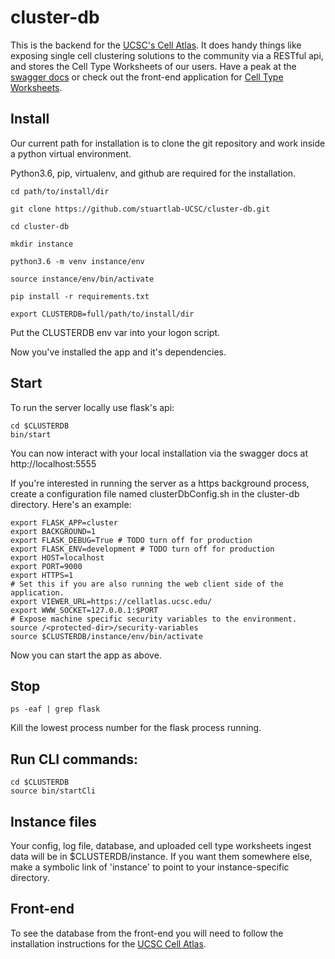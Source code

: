 # cluster-db
This is the backend for the [UCSC's Cell Atlas](https://cellatlas.ucsc.edu/). It does handy things 
like exposing single cell clustering solutions
to the community via a RESTful api, and stores the Cell Type Worksheets of our users. Have a 
peak at the [swagger docs](https://cellatlasapi.ucsc.edu/)
or check out the front-end application for 
[Cell Type Worksheets](https://cellatlas.ucsc.edu/cell-type).


## Install

Our current path for installation is to clone the git repository and work inside a python virtual 
environment.

Python3.6, pip, virtualenv, and github are required for the installation.
```
cd path/to/install/dir

git clone https://github.com/stuartlab-UCSC/cluster-db.git

cd cluster-db

mkdir instance

python3.6 -m venv instance/env

source instance/env/bin/activate

pip install -r requirements.txt

export CLUSTERDB=full/path/to/install/dir
```

Put the CLUSTERDB env var into your logon script.

Now you've installed the app and it's dependencies.

## Start
To run the server locally use flask's api:
```
cd $CLUSTERDB
bin/start
```
You can now interact with your local installation via the swagger docs at 
http://localhost:5555

If you're interested in running the server as a https background process, 
create a configuration file named clusterDbConfig.sh
in the cluster-db directory. Here's an example:

```
export FLASK_APP=cluster
export BACKGROUND=1
export FLASK_DEBUG=True # TODO turn off for production
export FLASK_ENV=development # TODO turn off for production
export HOST=localhost
export PORT=9000
export HTTPS=1
# Set this if you are also running the web client side of the application.
export VIEWER_URL=https://cellatlas.ucsc.edu/
export WWW_SOCKET=127.0.0.1:$PORT
# Expose machine specific security variables to the environment.
source /<protected-dir>/security-variables
source $CLUSTERDB/instance/env/bin/activate
```
Now you can start the app as above.

## Stop
```
ps -eaf | grep flask
```
Kill the lowest process number for the flask process running.


## Run CLI commands:
```
cd $CLUSTERDB
source bin/startCli
```

## Instance files
Your config, log file, database, and uploaded cell type worksheets ingest data will be in 
$CLUSTERDB/instance. If you want them somewhere else, make a symbolic link of 'instance'
to point to your instance-specific directory.

## Front-end
To see the database from the front-end you will need to follow the installation instructions for 
the [UCSC Cell Atlas](https://github.com/Stuartlab-UCSC/cell-atlas). 
